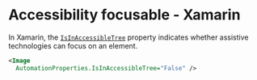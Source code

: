 # Accessibility focusable - Xamarin

In Xamarin, the [`IsInAccessibleTree`](https://docs.microsoft.com/en-us/xamarin/xamarin-forms/app-fundamentals/accessibility/automation-properties#automationpropertiesisinaccessibletree) property indicates whether assistive technologies can focus on an element.

```xml
<Image 
  AutomationProperties.IsInAccessibleTree="False" />
```
